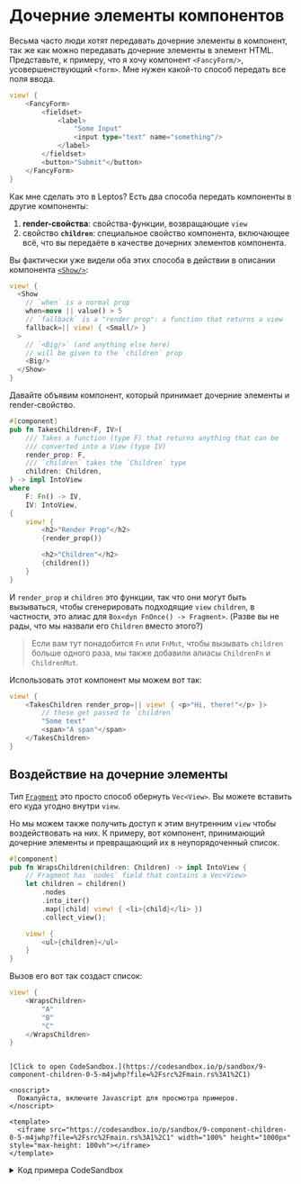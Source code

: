 # Дочерние элементы компонентов

Весьма часто люди хотят передавать дочерние элементы в компонент, так же как можно передавать дочерние элементы в 
элемент HTML. Представьте, к примеру, что я хочу компонент `<FancyForm/>`, усовершенствующий `<form>`. Мне нужен какой-то способ
передать все поля ввода.

```rust
view! {
    <FancyForm>
        <fieldset>
            <label>
                "Some Input"
                <input type="text" name="something"/>
            </label>
        </fieldset>
        <button>"Submit"</button>
    </FancyForm>
}
```

Как мне сделать это в Leptos? Есть два способа передать компоненты в другие компоненты:

1. **render-свойства**: свойства-функции, возвращающие `view`
2. свойство **`children`**: специальное свойство компонента, включающее всё, что вы передаёте в качестве дочерних элементов компонента.

Вы фактически уже видели оба этих способа в действии в описании компонента [`<Show/>`](/view/06_control_flow.html#show):

```rust
view! {
  <Show
    // `when` is a normal prop
    when=move || value() > 5
    // `fallback` is a "render prop": a function that returns a view
    fallback=|| view! { <Small/> }
  >
    // `<Big/>` (and anything else here)
    // will be given to the `children` prop
    <Big/>
  </Show>
}
```

Давайте объявим компонент, который принимает дочерние элементы и render-свойство.

```rust
#[component]
pub fn TakesChildren<F, IV>(
    /// Takes a function (type F) that returns anything that can be
    /// converted into a View (type IV)
    render_prop: F,
    /// `children` takes the `Children` type
    children: Children,
) -> impl IntoView
where
    F: Fn() -> IV,
    IV: IntoView,
{
    view! {
        <h2>"Render Prop"</h2>
        {render_prop()}

        <h2>"Children"</h2>
        {children()}
    }
}
```

И `render_prop` и `children` это функции, так что они могут быть вызываться, чтобы сгенерировать подходящие `view`
`children`, в частности, это алиас для `Box<dyn FnOnce() -> Fragment>`. (Разве вы не рады, что мы назвали его `Children` вместо этого?)

> Если вам тут понадобится `Fn` или `FnMut`, чтобы вызывать `children` больше одного раза,
> мы также добавили алиасы `ChildrenFn` и `ChildrenMut`.

Использовать этот компонент мы можем вот так:

```rust
view! {
    <TakesChildren render_prop=|| view! { <p>"Hi, there!"</p> }>
        // these get passed to `children`
        "Some text"
        <span>"A span"</span>
    </TakesChildren>
}
```

## Воздействие на дочерние элементы

Тип  [`Fragment`](https://docs.rs/leptos/latest/leptos/struct.Fragment.html) это просто способ обернуть `Vec<View>`. Вы можете вставить его куда угодно внутри `view`.

Но мы можем также получить доступ к этим внутренним `view` чтобы воздействовать на них.
К примеру, вот компонент, принимающий дочерние элементы и превращающий их в неупорядоченный список.

```rust
#[component]
pub fn WrapsChildren(children: Children) -> impl IntoView {
    // Fragment has `nodes` field that contains a Vec<View>
    let children = children()
        .nodes
        .into_iter()
        .map(|child| view! { <li>{child}</li> })
        .collect_view();

    view! {
        <ul>{children}</ul>
    }
}
```

Вызов его вот так создаст список:

```rust
view! {
    <WrapsChildren>
        "A"
        "B"
        "C"
    </WrapsChildren>
}
```

```admonish sandbox title="Live example" collapsible=true

[Click to open CodeSandbox.](https://codesandbox.io/p/sandbox/9-component-children-0-5-m4jwhp?file=%2Fsrc%2Fmain.rs%3A1%2C1)

<noscript>
  Пожалуйста, включите Javascript для просмотра примеров.
</noscript>

<template>
  <iframe src="https://codesandbox.io/p/sandbox/9-component-children-0-5-m4jwhp?file=%2Fsrc%2Fmain.rs%3A1%2C1" width="100%" height="1000px" style="max-height: 100vh"></iframe>
</template>

```

<details>
<summary>Код примера CodeSandbox</summary>

```rust
use leptos::*;

// Often, you want to pass some kind of child view to another
// component. There are two basic patterns for doing this:
// - "render props": creating a component prop that takes a function
//   that creates a view
// - the `children` prop: a special property that contains content
//   passed as the children of a component in your view, not as a
//   property

#[component]
pub fn App() -> impl IntoView {
    let (items, set_items) = create_signal(vec![0, 1, 2]);
    let render_prop = move || {
        // items.with(...) reacts to the value without cloning
        // by applying a function. Here, we pass the `len` method
        // on a `Vec<_>` directly
        let len = move || items.with(Vec::len);
        view! {
            <p>"Length: " {len}</p>
        }
    };

    view! {
        // This component just displays the two kinds of children,
        // embedding them in some other markup
        <TakesChildren
            // for component props, you can shorthand
            // `render_prop=render_prop` => `render_prop`
            // (this doesn't work for HTML element attributes)
            render_prop
        >
            // these look just like the children of an HTML element
            <p>"Here's a child."</p>
            <p>"Here's another child."</p>
        </TakesChildren>
        <hr/>
        // This component actually iterates over and wraps the children
        <WrapsChildren>
            <p>"Here's a child."</p>
            <p>"Here's another child."</p>
        </WrapsChildren>
    }
}

/// Displays a `render_prop` and some children within markup.
#[component]
pub fn TakesChildren<F, IV>(
    /// Takes a function (type F) that returns anything that can be
    /// converted into a View (type IV)
    render_prop: F,
    /// `children` takes the `Children` type
    /// this is an alias for `Box<dyn FnOnce() -> Fragment>`
    /// ... aren't you glad we named it `Children` instead?
    children: Children,
) -> impl IntoView
where
    F: Fn() -> IV,
    IV: IntoView,
{
    view! {
        <h1><code>"<TakesChildren/>"</code></h1>
        <h2>"Render Prop"</h2>
        {render_prop()}
        <hr/>
        <h2>"Children"</h2>
        {children()}
    }
}

/// Wraps each child in an `<li>` and embeds them in a `<ul>`.
#[component]
pub fn WrapsChildren(children: Children) -> impl IntoView {
    // children() returns a `Fragment`, which has a
    // `nodes` field that contains a Vec<View>
    // this means we can iterate over the children
    // to create something new!
    let children = children()
        .nodes
        .into_iter()
        .map(|child| view! { <li>{child}</li> })
        .collect::<Vec<_>>();

    view! {
        <h1><code>"<WrapsChildren/>"</code></h1>
        // wrap our wrapped children in a UL
        <ul>{children}</ul>
    }
}

fn main() {
    leptos::mount_to_body(App)
}
```

</details>
</preview>
